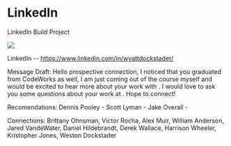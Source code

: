 # LinkedIn
LinkedIn Build Project 

<img src="https://wordstream-files-prod.s3.amazonaws.com/s3fs-public/styles/simple_image/public/images/linkedin-connection-request-standards.jpg?p5n_emx26PMyRgj6WA.gAG1zBdqhK8JX&itok=ZiEpL8gg">


LinkedIn -- https://www.linkedin.com/in/wyattdockstader/


Message Draft: Hello prospective connection, 
I noticed that you graduated from CodeWorks as well, I am just coming out of the course myself and would be excited to hear more about your work with <your company>. I would love to ask you some questions about your work at <company>.
Hope to connect!


Recomendations: 
Dennis Pooley -
Scott Lyman - 
Jake Overall - 


Connections: 
Brittany Ohnsman,
Victor Rocha,
Alex Muir,
William Anderson,
Jared VandeWater,
Daniel Hildebrandt,
Derek Wallace,
Harrison Wheeler,
Kristopher Jones,
Weston Dockstader

